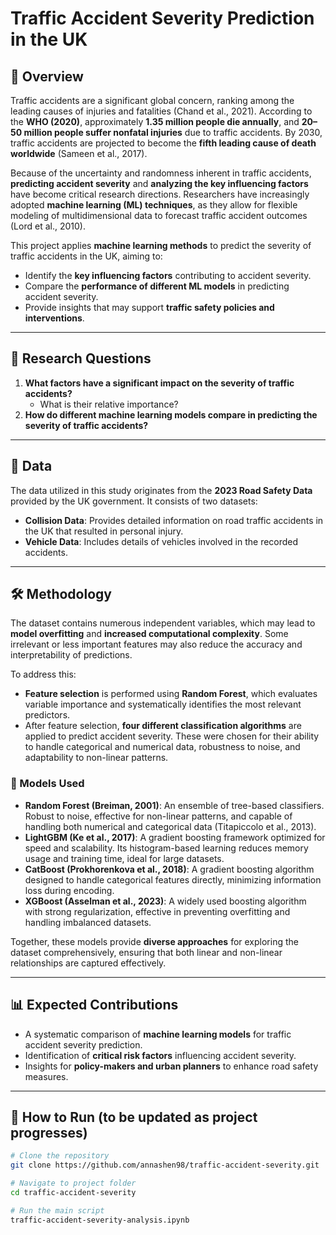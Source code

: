 # Traffic Accident Severity Prediction in the UK  

## 📌 Overview  
Traffic accidents are a significant global concern, ranking among the leading causes of injuries and fatalities (Chand et al., 2021). According to the **WHO (2020)**, approximately **1.35 million people die annually**, and **20–50 million people suffer nonfatal injuries** due to traffic accidents. By 2030, traffic accidents are projected to become the **fifth leading cause of death worldwide** (Sameen et al., 2017).  

Because of the uncertainty and randomness inherent in traffic accidents, **predicting accident severity** and **analyzing the key influencing factors** have become critical research directions. Researchers have increasingly adopted **machine learning (ML) techniques**, as they allow for flexible modeling of multidimensional data to forecast traffic accident outcomes (Lord et al., 2010).  

This project applies **machine learning methods** to predict the severity of traffic accidents in the UK, aiming to:  
- Identify the **key influencing factors** contributing to accident severity.  
- Compare the **performance of different ML models** in predicting accident severity.  
- Provide insights that may support **traffic safety policies and interventions**.  

---

## 🎯 Research Questions  
1. **What factors have a significant impact on the severity of traffic accidents?**  
   - What is their relative importance?  
2. **How do different machine learning models compare in predicting the severity of traffic accidents?**  

---

## 📂 Data  
The data utilized in this study originates from the **2023 Road Safety Data** provided by the UK government. It consists of two datasets:  

- **Collision Data**: Provides detailed information on road traffic accidents in the UK that resulted in personal injury.  
- **Vehicle Data**: Includes details of vehicles involved in the recorded accidents.  

---

## 🛠️ Methodology  
The dataset contains numerous independent variables, which may lead to **model overfitting** and **increased computational complexity**. Some irrelevant or less important features may also reduce the accuracy and interpretability of predictions.  

To address this:  
- **Feature selection** is performed using **Random Forest**, which evaluates variable importance and systematically identifies the most relevant predictors.  
- After feature selection, **four different classification algorithms** are applied to predict accident severity. These were chosen for their ability to handle categorical and numerical data, robustness to noise, and adaptability to non-linear patterns.  

### 🔑 Models Used  
- **Random Forest (Breiman, 2001)**: An ensemble of tree-based classifiers. Robust to noise, effective for non-linear patterns, and capable of handling both numerical and categorical data (Titapiccolo et al., 2013).  
- **LightGBM (Ke et al., 2017)**: A gradient boosting framework optimized for speed and scalability. Its histogram-based learning reduces memory usage and training time, ideal for large datasets.  
- **CatBoost (Prokhorenkova et al., 2018)**: A gradient boosting algorithm designed to handle categorical features directly, minimizing information loss during encoding.  
- **XGBoost (Asselman et al., 2023)**: A widely used boosting algorithm with strong regularization, effective in preventing overfitting and handling imbalanced datasets.  

Together, these models provide **diverse approaches** for exploring the dataset comprehensively, ensuring that both linear and non-linear relationships are captured effectively.  

---

## 📊 Expected Contributions  
- A systematic comparison of **machine learning models** for traffic accident severity prediction.  
- Identification of **critical risk factors** influencing accident severity.  
- Insights for **policy-makers and urban planners** to enhance road safety measures.  

---

## 🚀 How to Run (to be updated as project progresses)  
```bash
# Clone the repository
git clone https://github.com/annashen98/traffic-accident-severity.git

# Navigate to project folder
cd traffic-accident-severity

# Run the main script
traffic-accident-severity-analysis.ipynb
